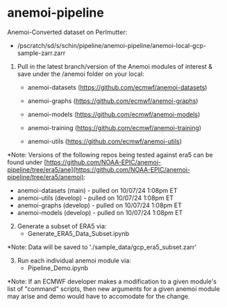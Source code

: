 # anemoi-pipeline

Anemoi-Converted dataset on Perlmutter:
- /pscratch/sd/s/schin/pipeline/anemoi-pipeline/anemoi-local-gcp-sample-zarr.zarr
    

1) Pull in the latest branch/version of the Anemoi modules of interest & save under the /anemoi folder on your local:
   - anemoi-datasets (https://github.com/ecmwf/anemoi-datasets)
     
   - anemoi-graphs (https://github.com/ecmwf/anemoi-graphs)
     
   - anemoi-models (https://github.com/ecmwf/anemoi-models)
     
   - anemoi-training (https://github.com/ecmwf/anemoi-training)
     
   - anemoi-utils (https://github.com/ecmwf/anemoi-utils)

*Note: Versions of the following repos being tested against era5 can be found under [https://github.com/NOAA-EPIC/anemoi-pipeline/tree/era5/ane](https://github.com/NOAA-EPIC/anemoi-pipeline/tree/era5/anemoi):
- anemoi-datasets (main) - pulled on 10/07/24 1:08pm ET
- anemoi-utils (develop) - pulled on 10/07/24 1:08pm ET
- anemoi-graphs (develop) - pulled on 10/07/24 1:08pm ET
- anemoi-models (develop) - pulled on 10/07/24 1:08pm ET
  
2) Generate a subset of ERA5 via:
   - Generate_ERA5_Data_Subset.ipynb

*Note: Data will be saved to './sample_data/gcp_era5_subset.zarr'
     
3) Run each individual anemoi module via:
   - Pipeline_Demo.ipynb
  
*Note: If an ECMWF developer makes a modification to a given module's list of "command" scripts, then new arguments for a given anemoi module may arise and demo would have to accomodate for the change.
